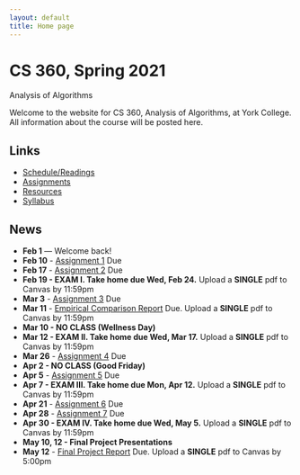 ```yaml
---
layout: default
title: Home page
---
```


# CS 360, Spring 2021

<div id="subtitle">Analysis of Algorithms</div>

Welcome to the website for CS 360, Analysis of Algorithms, at York College.  All information about the course will be posted here.

## Links

* [Schedule/Readings](schedule.html)
* [Assignments](assign/index.html)
* [Resources](resources.html)
* [Syllabus](syllabus.html)

## News

* **Feb 1** &mdash; Welcome back!
* **Feb 10** - [Assignment 1](assign/assign01.html) Due
* **Feb 17** - [Assignment 2](assign/assign02.html) Due
* **Feb 19 - EXAM I. Take home due Wed, Feb 24.** Upload a **SINGLE** pdf to Canvas by 11:59pm
* **Mar 3** - [Assignment 3](assign/assign03.html) Due
* **Mar 11** - [Empirical Comparison Report](assign/emp_comp.html) Due. Upload a **SINGLE** pdf to Canvas by 11:59pm
* **Mar 10 - NO CLASS (Wellness Day)**
* **Mar 12 - EXAM II. Take home due Wed, Mar 17.** Upload a **SINGLE** pdf to Canvas by 11:59pm
* **Mar 26** - [Assignment 4](assign/assign04.html) Due
* **Apr 2 - NO CLASS (Good Friday)**
* **Apr 5** - [Assignment 5](assign/assign05.html) Due
* **Apr 7 - EXAM III. Take home due Mon, Apr 12.** Upload a **SINGLE** pdf to Canvas by 11:59pm
* **Apr 21** - [Assignment 6](assign/assign06.html) Due
* **Apr 28** - [Assignment 7](assign/assign07.html) Due
* **Apr 30 - EXAM IV. Take home due Wed, May 5.** Upload a **SINGLE** pdf to Canvas by 11:59pm
* **May 10, 12 - Final Project Presentations**
* **May 12** - [Final Project Report](assign/finalproj.html) Due. Upload a **SINGLE** pdf to Canvas by 5:00pm
